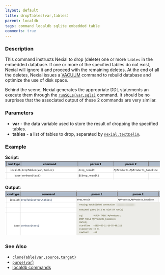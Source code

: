 ```yaml
---
layout: default
title: dropTables(var,tables)
parent: localdb
tags: command localdb sqlite embedded table
comments: true
---
```



### Description
This command instructs Nexial to drop (delete) one or more `tables` in the embedded database. If one or more of the 
specified tables do not exist, Nexial will ignore it and proceed with the remaining deletes. At the end of all
the deletes, Nexial issues a 
<a href="https://www.sqlite.org/draft/lang_vacuum.html" class="external-link" target="_nexial_link">VACUUM</a>
command to rebuild database and optimize the use of disk space.

Behind the scene, Nexial generates the appropriate DDL statements an execute them through the 
[`runSQLs(var,sqls)`](runSQLs(var,sqls)) command. It should be no surprises that the associated output of these 2 
commands are very similar.


### Parameters
- **var** - the data variable used to store the result of dropping the specified tables.
- **tables** - a list of tables to drop, separated by [`nexial.textDelim`](../../systemvars/index#nexial.textDelim).


### Example
**Script**:<br/>
![](image/dropTables_01.png)

**Output**:<br/>
![](image/dropTables_02.png)


### See Also
- [`cloneTable(var,source,target)`](cloneTable(var,source,target))
- [`purge(var`)](purge(var))
- [localdb commands](index#available-commands)